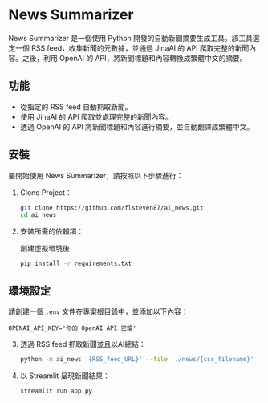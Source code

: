 # News Summarizer

News Summarizer 是一個使用 Python 開發的自動新聞摘要生成工具。該工具選定一個 RSS feed，收集新聞的元數據，並通過 JinaAI 的 API 爬取完整的新聞內容。之後，利用 OpenAI 的 API，將新聞標題和內容轉換成繁體中文的摘要。

## 功能

- 從指定的 RSS feed 自動抓取新聞。
- 使用 JinaAI 的 API 爬取並處理完整的新聞內容。
- 透過 OpenAI 的 API 將新聞標題和內容進行摘要，並自動翻譯成繁體中文。

## 安裝

要開始使用 News Summarizer，請按照以下步驟進行：

1. Clone Project：

    ```bash
    git clone https://github.com/flsteven87/ai_news.git
    cd ai_news
    ```

2. 安裝所需的依賴項：

    創建虛擬環境後

    ```bash
    pip install -r requirements.txt
    ```

## 環境設定

請創建一個 `.env` 文件在專案根目錄中，並添加以下內容：

```plaintext
OPENAI_API_KEY='你的 OpenAI API 密鑰'
```

3. 透過 RSS feed 抓取新聞並且以AI總結：


    ```bash
    python -m ai_news '{RSS_feed_URL}' --file './news/{css_filename}'
    ```

4. 以 Streamlit 呈現新聞結果：

    ```
    streamlit run app.py
    ```